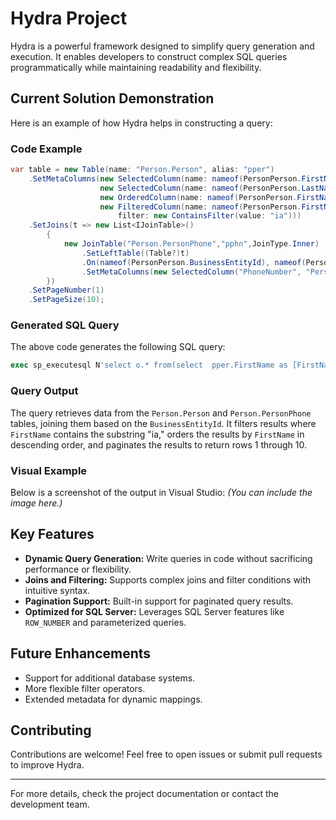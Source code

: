 ﻿# Hydra Project

Hydra is a powerful framework designed to simplify query generation and execution. It enables developers to construct complex SQL queries programmatically while maintaining readability and flexibility.

## Current Solution Demonstration

Here is an example of how Hydra helps in constructing a query:

### Code Example
```csharp
var table = new Table(name: "Person.Person", alias: "pper")
    .SetMetaColumns(new SelectedColumn(name: nameof(PersonPerson.FirstName)),
                    new SelectedColumn(name: nameof(PersonPerson.LastName)),
                    new OrderedColumn(name: nameof(PersonPerson.FirstName), direction: "desc"),
                    new FilteredColumn(name: nameof(PersonPerson.FirstName),
                        filter: new ContainsFilter(value: "ia")))
    .SetJoins(t => new List<IJoinTable>()
        {
            new JoinTable("Person.PersonPhone","pphn",JoinType.Inner)
                .SetLeftTable((Table?)t)
                .On(nameof(PersonPerson.BusinessEntityId), nameof(PersonPhone.BusinessEntityId))
                .SetMetaColumns(new SelectedColumn("PhoneNumber", "PersonPhone.PhoneNumber", false))
        })
    .SetPageNumber(1)
    .SetPageSize(10);
```

### Generated SQL Query
The above code generates the following SQL query:
```sql
exec sp_executesql N'select o.* from(select  pper.FirstName as [FirstName], pper.LastName as [LastName], pphn.PhoneNumber as [PersonPhone.PhoneNumber], ROW_NUMBER() OVER (ORDER BY pper.FirstName desc) AS RowNumber from Person.Person pper Inner join Person.PersonPhone pphn on pper.BusinessEntityId=pphn.BusinessEntityId  where pper.FirstName like ''%''+@0+''%'') o where o.RowNumber between 1 and 10',N'@0 nvarchar(2)',@0=N'ia'
```

### Query Output
The query retrieves data from the `Person.Person` and `Person.PersonPhone` tables, joining them based on the `BusinessEntityId`. It filters results where `FirstName` contains the substring "ia," orders the results by `FirstName` in descending order, and paginates the results to return rows 1 through 10.

### Visual Example
Below is a screenshot of the output in Visual Studio:
*(You can include the image here.)*

## Key Features
- **Dynamic Query Generation:** Write queries in code without sacrificing performance or flexibility.
- **Joins and Filtering:** Supports complex joins and filter conditions with intuitive syntax.
- **Pagination Support:** Built-in support for paginated query results.
- **Optimized for SQL Server:** Leverages SQL Server features like `ROW_NUMBER` and parameterized queries.

## Future Enhancements
- Support for additional database systems.
- More flexible filter operators.
- Extended metadata for dynamic mappings.

## Contributing
Contributions are welcome! Feel free to open issues or submit pull requests to improve Hydra.

---

For more details, check the project documentation or contact the development team.

